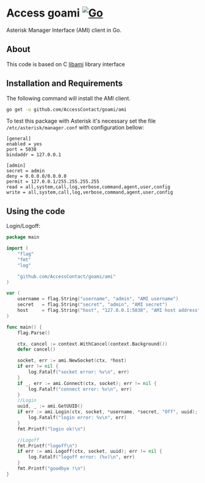 Access goami   [![Go](https://github.com/AccessContact/goami/actions/workflows/go.yml/badge.svg?branch=main)](https://github.com/AccessContact/goami/actions/workflows/go.yml)
=====
Asterisk Manager Interface (AMI) client in Go.


## About
This code is based on C [libami](http://sourceforge.net/projects/amsuite/files/libami/) library interface

## Installation and Requirements

The following command will install the AMI client.

```sh
go get -u github.com/AccessContact/goami/ami
```

To test this package with Asterisk it's necessary set the file `/etc/asterisk/manager.conf` with configuration bellow:

    [general]
    enabled = yes
    port = 5038
    bindaddr = 127.0.0.1

    [admin]
    secret = admin
    deny = 0.0.0.0/0.0.0.0
    permit = 127.0.0.1/255.255.255.255
    read = all,system,call,log,verbose,command,agent,user,config
    write = all,system,call,log,verbose,command,agent,user,config

## Using the code

Login/Logoff:
```Go
package main

import (
	"flag"
	"fmt"
	"log"

	"github.com/AccessContact/goami/ami"
)

var (
	username = flag.String("username", "admin", "AMI username")
	secret   = flag.String("secret", "admin", "AMI secret")
	host     = flag.String("host", "127.0.0.1:5038", "AMI host address")
)

func main() {
	flag.Parse()

	ctx, cancel := context.WithCancel(context.Background())
	defer cancel()

	socket, err := ami.NewSocket(ctx, *host)
	if err != nil {
		log.Fatalf("socket error: %v\n", err)
	}
	if _, err := ami.Connect(ctx, socket); err != nil {
		log.Fatalf("connect error: %v\n", err)
	}
	//Login
	uuid, _ := ami.GetUUID()
	if err := ami.Login(ctx, socket, *username, *secret, "Off", uuid); err != nil {
		log.Fatalf("login error: %v\n", err)
	}
	fmt.Printf("login ok!\n")

	//Logoff
	fmt.Printf("logoff\n")
	if err := ami.Logoff(ctx, socket, uuid); err != nil {
		log.Fatalf("logoff error: (%v)\n", err)
	}
	fmt.Printf("goodbye !\n")
}
```

